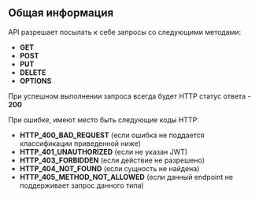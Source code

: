 ## Общая информация

API разрешает посылать к себе запросы со следующими методами:

- **GET**
- **POST**
- **PUT**
- **DELETE**
- **OPTIONS**

При успешном выполнении запроса всегда будет HTTP статус ответа - **200**

При ошибке, имеют место быть следующие коды HTTP:

- **HTTP_400_BAD_REQUEST** (если ошибка не поддается классификации приведенной ниже)
- **HTTP_401_UNAUTHORIZED** (если не указан JWT)
- **HTTP_403_FORBIDDEN** (если действие не разрешено)
- **HTTP_404_NOT_FOUND** (если сущность не найдена)
- **HTTP_405_METHOD_NOT_ALLOWED** (если данный endpoint не поддерживает запрос данного типа)

